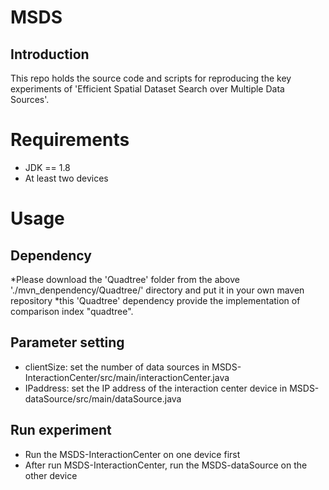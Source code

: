 # MSDS
Introduction
-------------
This repo holds the source code and scripts for reproducing the key experiments of 'Efficient Spatial Dataset Search over Multiple Data Sources'.

Requirements
============
* JDK == 1.8
* At least two devices


Usage
============
Dependency
-----------
*Please download the 'Quadtree' folder from the above './mvn_denpendency/Quadtree/' directory and put it in your own maven repository
*this 'Quadtree' dependency provide the implementation of comparison index "quadtree".


Parameter setting
-----------
* clientSize: set the number of data sources in MSDS-InteractionCenter/src/main/interactionCenter.java
* IPaddress: set the IP address of the interaction center device in MSDS-dataSource/src/main/dataSource.java

Run experiment
----------
* Run the MSDS-InteractionCenter on one device first
* After run MSDS-InteractionCenter, run the MSDS-dataSource on the other device